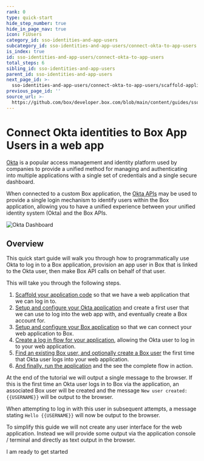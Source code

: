 ```yaml
---
rank: 0
type: quick-start
hide_step_number: true
hide_in_page_nav: true
icon: FiUsers
category_id: sso-identities-and-app-users
subcategory_id: sso-identities-and-app-users/connect-okta-to-app-users
is_index: true
id: sso-identities-and-app-users/connect-okta-to-app-users
total_steps: 6
sibling_id: sso-identities-and-app-users
parent_id: sso-identities-and-app-users
next_page_id: >-
  sso-identities-and-app-users/connect-okta-to-app-users/scaffold-application-code
previous_page_id: ''
source_url: >-
  https://github.com/box/developer.box.com/blob/main/content/guides/sso-identities-and-app-users/connect-okta-to-app-users/0-index.md
---
```

# Connect Okta identities to Box App Users in a web app

[Okta][okta] is a popular access management and identity platform used by
companies to provide a unified method for managing and authenticating into
multiple applications with a single set of credentials and a single secure
dashboard.

When connected to a custom Box application, the [Okta APIs][okta-dev] may be
used to provide a single login mechanism to identify users within the Box
application, allowing you to have a unified experience between your unified
identity system (Okta) and the Box APIs.

<ImageFrame noborder center shadow>

![Okta Dashboard](./img/okta-dashboard.png)

</ImageFrame>

## Overview

This quick start guide will walk you through how to programmatically use Okta to
log in to a Box application, provision an app user in Box that is linked to
the Okta user, then make Box API calls on behalf of that user.

This will take you through the following steps.

1. [Scaffold your application code][step1] so that we have a web application that we can log in to.
2. [Setup and configure your Okta application][step2] and create a first user that we can use to log into the web app with, and eventually create a Box account for.
3. [Setup and configure your Box application][step3] so that we can connect your web application to Box.
4. [Create a log in flow for your application][step4], allowing the Okta user to log in to your web application.
5. [Find an existing Box user, and optionally create a Box user][step5] the first time that Okta user logs into your web application.
6. [And finally, run the application][step6] and the see the complete flow in action.

At the end of the tutorial we will output a single message to the browser. If
this is the first time an Okta user logs in to Box via the application, an
associated Box user will be created and the message
`New user created: {{USERNAME}}` will be output to the browser.

When attempting to log in with this user in subsequent attempts, a message
stating `Hello {{USERNAME}}` will now be output to the browser.

<Message warning>

To simplify this guide we will not create any user interface for the web
application. Instead we will provide some output via the application console /
terminal and directly as text output in the browser.

</Message>

<Next>

I am ready to get started

</Next>

[okta]: https://www.okta.com/
[okta-dev]: https://developer.okta.com/
[step1]: g://sso-identities-and-app-users/connect-okta-to-app-users/scaffold-application-code
[step2]: g://sso-identities-and-app-users/connect-okta-to-app-users/configure-okta
[step3]: g://sso-identities-and-app-users/connect-okta-to-app-users/configure-box
[step4]: g://sso-identities-and-app-users/connect-okta-to-app-users/logging-into-app
[step5]: g://sso-identities-and-app-users/connect-okta-to-app-users/find-or-create-box-users
[step6]: g://sso-identities-and-app-users/connect-okta-to-app-users/run-the-app